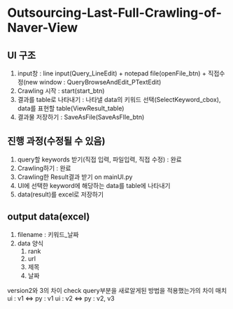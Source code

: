 # Outsourcing-Last-Full-Crawling-of-Naver-View
## UI 구조
1. input창 : line input(Query_LineEdit) + notepad file(openFile_btn) + 직접수정(new window : QueryBrowseAndEdit_PTextEdit)
2. Crawling 시작 : start(start_btn)
3. 결과를 table로 나타내기 : 나타낼 data의 키워드 선택(SelectKeyword_cbox), data를 표현할 table(ViewResult_table)
4. 결과물 저장하기 : SaveAsFile(SaveAsFIle_btn)

## 진행 과정(수정될 수 있음)
1. query할 keywords 받기(직접 입력, 파일입력, 직접 수정) : 완료
2. Crawling하기 : 완료
3. Crawling한 Result결과 받기 on mainUI.py
4. UI에 선택한 keyword에 해당하는 data를 table에 나타내기
5. data(result)를 excel로 저장하기

## output data(excel) 
1. filename : 키워드_날짜
2. data 양식
   1. rank
   2. url
   3. 제목
   4. 날짜

version2와 3의 차이
check query부분을 새로알게된 방법을 적용했는가의 차이
매치
ui : v1 <=> py : v1
ui : v2 <=> py : v2, v3
